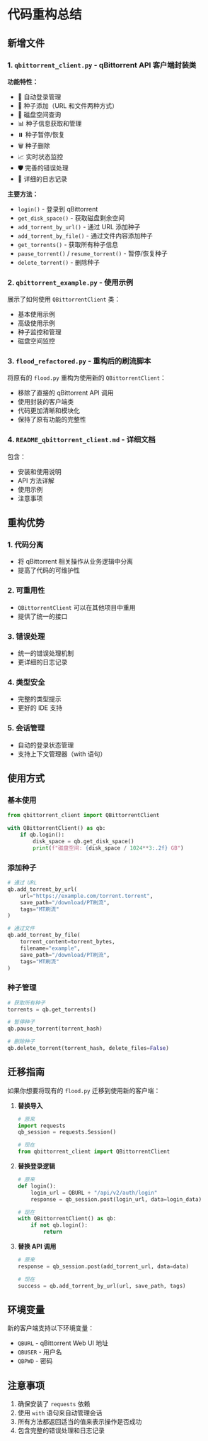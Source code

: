# 代码重构总结

## 新增文件

### 1. `qbittorrent_client.py` - qBittorrent API 客户端封装类

**功能特性：**
- 🔐 自动登录管理
- 📁 种子添加（URL 和文件两种方式）
- 💾 磁盘空间查询
- 📊 种子信息获取和管理
- ⏸️ 种子暂停/恢复
- 🗑️ 种子删除
- 📈 实时状态监控
- 🛡️ 完善的错误处理
- 📝 详细的日志记录

**主要方法：**
- `login()` - 登录到 qBittorrent
- `get_disk_space()` - 获取磁盘剩余空间
- `add_torrent_by_url()` - 通过 URL 添加种子
- `add_torrent_by_file()` - 通过文件内容添加种子
- `get_torrents()` - 获取所有种子信息
- `pause_torrent()` / `resume_torrent()` - 暂停/恢复种子
- `delete_torrent()` - 删除种子

### 2. `qbittorrent_example.py` - 使用示例

展示了如何使用 `QBittorrentClient` 类：
- 基本使用示例
- 高级使用示例
- 种子监控和管理
- 磁盘空间监控

### 3. `flood_refactored.py` - 重构后的刷流脚本

将原有的 `flood.py` 重构为使用新的 `QBittorrentClient`：
- 移除了直接的 qBittorrent API 调用
- 使用封装的客户端类
- 代码更加清晰和模块化
- 保持了原有功能的完整性

### 4. `README_qbittorrent_client.md` - 详细文档

包含：
- 安装和使用说明
- API 方法详解
- 使用示例
- 注意事项

## 重构优势

### 1. 代码分离
- 将 qBittorrent 相关操作从业务逻辑中分离
- 提高了代码的可维护性

### 2. 可重用性
- `QBittorrentClient` 可以在其他项目中重用
- 提供了统一的接口

### 3. 错误处理
- 统一的错误处理机制
- 更详细的日志记录

### 4. 类型安全
- 完整的类型提示
- 更好的 IDE 支持

### 5. 会话管理
- 自动的登录状态管理
- 支持上下文管理器（with 语句）

## 使用方式

### 基本使用
```python
from qbittorrent_client import QBittorrentClient

with QBittorrentClient() as qb:
    if qb.login():
        disk_space = qb.get_disk_space()
        print(f"磁盘空间: {disk_space / 1024**3:.2f} GB")
```

### 添加种子
```python
# 通过 URL
qb.add_torrent_by_url(
    url="https://example.com/torrent.torrent",
    save_path="/download/PT刷流",
    tags="MT刷流"
)

# 通过文件
qb.add_torrent_by_file(
    torrent_content=torrent_bytes,
    filename="example",
    save_path="/download/PT刷流",
    tags="MT刷流"
)
```

### 种子管理
```python
# 获取所有种子
torrents = qb.get_torrents()

# 暂停种子
qb.pause_torrent(torrent_hash)

# 删除种子
qb.delete_torrent(torrent_hash, delete_files=False)
```

## 迁移指南

如果你想要将现有的 `flood.py` 迁移到使用新的客户端：

1. **替换导入**
   ```python
   # 原来
   import requests
   qb_session = requests.Session()
   
   # 现在
   from qbittorrent_client import QBittorrentClient
   ```

2. **替换登录逻辑**
   ```python
   # 原来
   def login():
       login_url = QBURL + "/api/v2/auth/login"
       response = qb_session.post(login_url, data=login_data)
   
   # 现在
   with QBittorrentClient() as qb:
       if not qb.login():
           return
   ```

3. **替换 API 调用**
   ```python
   # 原来
   response = qb_session.post(add_torrent_url, data=data)
   
   # 现在
   success = qb.add_torrent_by_url(url, save_path, tags)
   ```

## 环境变量

新的客户端支持以下环境变量：
- `QBURL` - qBittorrent Web UI 地址
- `QBUSER` - 用户名
- `QBPWD` - 密码

## 注意事项

1. 确保安装了 `requests` 依赖
2. 使用 `with` 语句来自动管理会话
3. 所有方法都返回适当的值来表示操作是否成功
4. 包含完整的错误处理和日志记录 